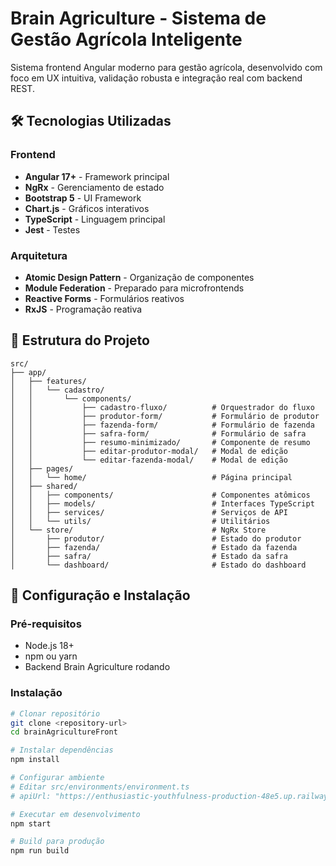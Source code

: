 # Brain Agriculture - Sistema de Gestão Agrícola Inteligente

Sistema frontend Angular moderno para gestão agrícola, desenvolvido com foco em UX intuitiva, validação robusta e integração real com backend REST.

## 🛠️ Tecnologias Utilizadas

### Frontend

- **Angular 17+** - Framework principal
- **NgRx** - Gerenciamento de estado
- **Bootstrap 5** - UI Framework
- **Chart.js** - Gráficos interativos
- **TypeScript** - Linguagem principal
- **Jest** - Testes

### Arquitetura

- **Atomic Design Pattern** - Organização de componentes
- **Module Federation** - Preparado para microfrontends
- **Reactive Forms** - Formulários reativos
- **RxJS** - Programação reativa

## 📁 Estrutura do Projeto

```
src/
├── app/
│   ├── features/
│   │   └── cadastro/
│   │       └── components/
│   │           ├── cadastro-fluxo/          # Orquestrador do fluxo
│   │           ├── produtor-form/           # Formulário de produtor
│   │           ├── fazenda-form/            # Formulário de fazenda
│   │           ├── safra-form/              # Formulário de safra
│   │           ├── resumo-minimizado/       # Componente de resumo
│   │           ├── editar-produtor-modal/   # Modal de edição
│   │           └── editar-fazenda-modal/    # Modal de edição
│   ├── pages/
│   │   └── home/                            # Página principal
│   ├── shared/
│   │   ├── components/                      # Componentes atômicos
│   │   ├── models/                          # Interfaces TypeScript
│   │   ├── services/                        # Serviços de API
│   │   └── utils/                           # Utilitários
│   └── store/                               # NgRx Store
│       ├── produtor/                        # Estado do produtor
│       ├── fazenda/                         # Estado da fazenda
│       ├── safra/                           # Estado da safra
│       └── dashboard/                       # Estado do dashboard
```

## 🔧 Configuração e Instalação

### Pré-requisitos

- Node.js 18+
- npm ou yarn
- Backend Brain Agriculture rodando

### Instalação

```bash
# Clonar repositório
git clone <repository-url>
cd brainAgricultureFront

# Instalar dependências
npm install

# Configurar ambiente
# Editar src/environments/environment.ts
# apiUrl: "https://enthusiastic-youthfulness-production-48e5.up.railway.app/api/v1"

# Executar em desenvolvimento
npm start

# Build para produção
npm run build
```
